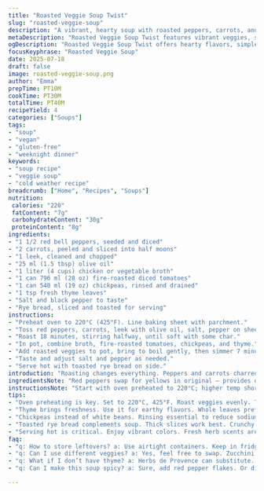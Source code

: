 ```yaml
---
title: "Roasted Veggie Soup Twist"
slug: "roasted-veggie-soup"
description: "A vibrant, hearty soup with roasted peppers, carrots, and leeks swapping in onions and yellow peppers changed to red. Cannellini beans replaced by chickpeas, tomatoes swapped with fire-roasted diced tomatoes. Olive oil reduced slightly. Oven roasting now 18 minutes for slight char. Soup simmers 7 minutes. Added thyme for earthiness. Served with crusty rye bread, toasted. Layers of savory, sweet, slightly smoky flavors. Veggies tender but hold shape. Protein-packed beans swapped. Overall balanced, simple pantry staples transformed. Sensory from roasting develops depth. Quick to prep, even quicker to devour. Gluten, dairy, nuts, eggs all excluded, clean label, plant-forward. Warm, nutritious. Easy weeknight or weekend weekend. Bold colors, fresh herbs. Comfort in a bowl."
metaDescription: "Roasted Veggie Soup Twist features vibrant veggies, smoky flavors. Quick to prepare. Comforting, nutritious, and packed with wholesome goodness."
ogDescription: "Roasted Veggie Soup Twist offers hearty flavors, simple ingredients. Cozy up with this plant-forward dish filled with roasted goodness."
focusKeyphrase: "Roasted Veggie Soup"
date: 2025-07-18
draft: false
image: roasted-veggie-soup.png
author: "Emma"
prepTime: PT10M
cookTime: PT30M
totalTime: PT40M
recipeYield: 4
categories: ["Soups"]
tags:
- "soup"
- "vegan"
- "gluten-free"
- "weeknight dinner"
keywords:
- "soup recipe"
- "veggie soup"
- "cold weather recipe"
breadcrumb: ["Home", "Recipes", "Soups"]
nutrition: 
 calories: "220"
 fatContent: "7g"
 carbohydrateContent: "30g"
 proteinContent: "8g"
ingredients:
- "1 1/2 red bell peppers, seeded and diced"
- "2 carrots, peeled and sliced into half moons"
- "1 leek, cleaned and chopped"
- "25 ml (1.5 tbsp) olive oil"
- "1 liter (4 cups) chicken or vegetable broth"
- "1 can 796 ml (28 oz) fire-roasted diced tomatoes"
- "1 can 540 ml (19 oz) chickpeas, rinsed and drained"
- "1 tsp fresh thyme leaves"
- "Salt and black pepper to taste"
- "Rye bread, sliced and toasted for serving"
instructions:
- "Preheat oven to 220°C (425°F). Line baking sheet with parchment."
- "Toss red peppers, carrots, leek with olive oil, salt, pepper on sheet."
- "Roast 18 minutes, stirring halfway, until soft with some char."
- "In pot, combine broth, fire-roasted tomatoes, chickpeas, and thyme."
- "Add roasted veggies to pot, bring to boil gently, then simmer 7 minutes."
- "Taste and adjust salt and pepper as needed."
- "Serve hot with toasted rye bread on side."
introduction: "Roasting changes everything. Peppers and carrots charred bring out hidden sweetness. Leeks soften, add subtle onion punch but smoother, less sharp. Chickpeas instead of white beans — more texture, creamier mouthfeel, extra protein. Fire-roasted diced tomatoes add smoky undertone. Olive oil cut down to 1.5 tablespoons so flavors shine, not oily. Tossed and roasted, then simmered with broth and herbs. Thyme, bringing green woodsy note, but not overpowering. Rye bread toasted thick. Crunchy, hearty. Soup itself chunky but harmonious. Fast prep, less than 10 minutes. Oven time slightly trimmed to 18 minutes for perfect tenderness and morsels of char. Simmering lengthened to 7 minutes, enough to meld but not lose bite. Bright colors still pop. Simple everyday ingredients refined. Nut-, dairy-, gluten-, egg-free keeps it accessible. Ideal for cold days or anytime warmth and comfort wanted. No fuss, no frills, just good food. Hunger satiated, tastes linger."
ingredientsNote: "Red peppers swap for yellows in original — provides deeper flavor and color contrast. Leeks add sweetness and earthy aroma, complement carrot's natural sugars, replacing alliums with sharper edge of onions. Chickpeas subbed for beans for creamier texture and higher protein content; they hold shape better while simmering. Fire-roasted diced tomatoes bring smoky notes absent in plain canned tomatoes, layering taste. Olive oil trimmed to keep lightness. Fresh thyme adds complexity without complexity. Salt and pepper used sparingly to not overpower natural vegetable flavors. Toasted rye bread recommended over country bread for heftier bite and rustic feel. Ingredients straightforward, pantry staples, accessible year-round. Can opt for vegetable broth for vegan variation. Fresh thyme can be dried if unavailable, although fresh preferred. Rinsing chickpeas important to reduce excess sodium and canned packing taste. Proper roasting crucial — allows caramelization essential for flavor depth. Parchment for easier cleanup and prevents sticking. Recipe arranges technique to enhance each element’s contribution to final dish."
instructionsNote: "Start with oven preheated to 220°C; higher temp shortens roasting, provides better caramelization, slightly less time from original 20 to 18 minutes. Toss vegetables with oil thoroughly for even roasting. Mid-cook stir ensures even exposure to heat and develops more uniform tender texture with char spots. Salt and pepper before roasting allow veggies to season during cooking phase. Soup made in one pot; combine broth, fire-roasted tomatoes, chickpeas, and thyme first — thyme infuses clean, herbal notes instead of stronger spice additions. Once roasted veggies ready, add directly—no need for blending, allows chunkiness and variation in texture. Bring mixture to boil then reduce heat slightly to simmer for 7 minutes allowing melding but distinct presence of each ingredient retained. Taste test and adjust seasoning toward end to prevent over-salting. Serving with toasted rye bread adds crunchy contrast. Bread can be rubbed with garlic or lightly brushed with olive oil before toasting for more flavor. Soup served promptly to enjoy vibrant colors and fresh herb scents. Can hold overnight but freshness of roasted veggies diminishes slightly. Overall, steps rearranged to optimize flavor and technique."
tips:
- "Oven preheating is key. Set to 220°C, 425°F. Roast veggies evenly. This aids in caramelizing. Flip halfway for even cooking. Keep a close watch. Chat about timing. 18 minutes optimal for slight char."
- "Thyme brings freshness. Use it for earthy flavors. Whole leaves preferred. Dried thyme can work but fresh is unmatched. Add it to broth before veggies. Infuses soup well. Don't skimp on seasoning."
- "Chickpeas instead of white beans. Rinsing essential to reduce sodium. This enhances flavor. Holds better texture too. Creamy mouthfeel important. Swap easily if desired. Simple pantry swaps work well."
- "Toasted rye bread complements soup. Thick slices work best. Crunchy contrast to tender soup. Brush with oil for more flavor. Or rub with garlic. Simple tricks elevate taste."
- "Serving hot is critical. Enjoy vibrant colors. Fresh herb scents are a must. Can hold overnight but texture may change. Best fresh. If reheating, do slowly on low heat."
faq:
- "q: How to store leftovers? a: Use airtight containers. Keep in fridge. Consume within 3-5 days. Can freeze too. Just portion well. Reheat gradually."
- "q: Can I use different veggies? a: Yes, feel free to swap. Zucchini adds freshness. Spinach works too. Adjust cooking time. Experiment with what you have."
- "q: What if I don’t have thyme? a: Herbs de Provence can substitute. Italian seasoning also useful. Mix fresh options. Basil, oregano. Adjust amounts."
- "q: Can I make this soup spicy? a: Sure, add red pepper flakes. Or diced jalapeños. Start small. Increase as you go. Test the heat before serving."

---
```

